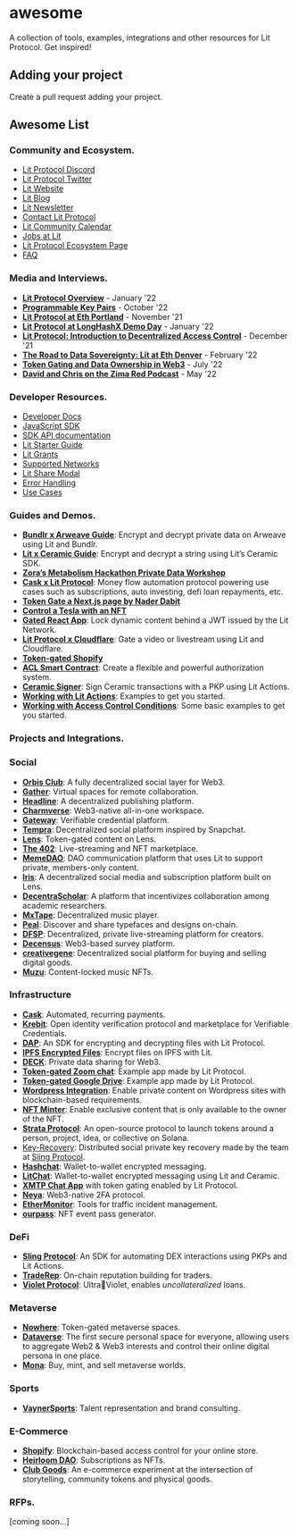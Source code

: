 # awesome
A collection of tools, examples, integrations and other resources for Lit Protocol. Get inspired!

## Adding your project
Create a pull request adding your project.

## Awesome List

### Community and Ecosystem.

- [Lit Protocol Discord](https://discord.gg/GnTtFukpHq)
- [Lit Protocol Twitter](https://twitter.com/LitProtocol)
- [Lit Website](https://litprotocol.com/)
- [Lit Blog](https://litprotocol.com/blog)
- [Lit Newsletter](https://litproject.substack.com/)
- [Contact Lit Protocol](https://airtable.com/shr2NWJbH1Y6Y3kOU)
- [Lit Community Calendar](https://litgateway.com/calendar)
- [Jobs at Lit](https://jobs.lever.co/litprotocol)
- [Lit Protocol Ecosystem Page](https://litprotocol.com/community)
- [FAQ](https://developer.litprotocol.com/faq)

### Media and Interviews.

- **[Lit Protocol Overview](https://www.youtube.com/watch?v=YUYdwtRaVxI&t=79s)** - January '22
- **[Programmable Key Pairs](https://www.youtube.com/embed/7dN2F2P_6Xo)** - October '22
- **[Lit Protocol at Eth Portland](https://www.youtube.com/watch?v=285wvBBTa9c)** - November '21
- **[Lit Protocol at LongHashX Demo Day](https://www.youtube.com/watch?v=Yl4SL8tdPLM)** - January '22
- **[Lit Protocol: Introduction to Decentralized Access Control](https://www.youtube.com/watch?v=WgiWui2mGWs)** - December '21
- **[The Road to Data Sovereignty: Lit at Eth Denver](https://www.youtube.com/watch?v=M6wqmie6pbU)** - February '22
- **[Token Gating and Data Ownership in Web3](https://www.youtube.com/watch?v=CVGh9Un8U5s)** - July '22
- **[David and Chris on the Zima Red Podcast](https://open.spotify.com/episode/6CBi2BpXmMVnG3Ce1dnifr?si=l8f7mdwfTO-TrINjfL_irg)** - May '22

### Developer Resources.

- [Developer Docs](https://developer.litprotocol.com/)
- [JavaScript SDK](https://github.com/LIT-Protocol/lit-js-sdk)
- [SDK API documentation](https://lit-protocol.github.io/lit-js-sdk/api_docs_html/index.html)
- [Lit Starter Guide](https://blog.litprotocol.com/?p=lit)
- [Lit Grants](https://developer.litprotocol.com/litGrants)
- [Supported Networks](https://developer.litprotocol.com/supportedChains)
- [Lit Share Modal](https://github.com/LIT-Protocol/lit-share-modal-v3)
- [Error Handling](https://developer.litprotocol.com/SDK/errorHandling)
- [Use Cases](https://developer.litprotocol.com/coreConcepts/usecases)

### Guides and Demos. 

- **[Bundlr x Arweave Guide](https://developer.litprotocol.com/ToolsAndExamples/bundlrxarweave)**: Encrypt and decrypt private data on Arweave using Lit and Bundlr.
- **[Lit x Ceramic Guide](https://blog.litprotocol.com/?p=lit-protocol-ceramic-network)**: Encrypt and decrypt a string using Lit’s Ceramic SDK.
- **[Zora’s Metabolism Hackathon Private Data Workshop](https://www.youtube.com/watch?v=9h-n3_T8Exk)**
- **[Cask x Lit Protocol](https://medium.com/@caskprotocol/cask-protocol-integrates-with-lit-protocol-to-attach-private-data-to-nfts-token-gate-content-496b2c5bb995)**: Money flow automation protocol powering use cases such as subscriptions, auto investing, defi loan repayments, etc.
- **[Token Gate a Next.js page by Nader Dabit](https://github.com/dabit3/nextjs-lit-token-gating)**
- **[Control a Tesla with an NFT](https://www.youtube.com/watch?v=2EZiWT-7Xkk)**
- **[Gated React App](https://github.com/LIT-Protocol/lit-locked-react-app-minimal-example)**: Lock dynamic content behind a JWT issued by the Lit Network.
- **[Lit Protocol x Cloudflare](https://github.com/LIT-Protocol/lit-cloudflare-frontend)**: Gate a video or livestream using Lit and Cloudflare.
- **[Token-gated Shopify](https://www.youtube.com/watch?v=R1gMwiJjtKo)**
- **[ACL Smart Contract](https://github.com/masaun/ACL-smart-contract)**: Create a flexible and powerful authorization system.
- **[Ceramic Signer](https://github.com/LIT-Protocol/key-did-provider-secp256k1)**: Sign Ceramic transactions with a PKP using Lit Actions.
- **[Working with Lit Actions](https://github.com/LIT-Protocol/js-serverless-function-test/tree/main/js-sdkTests)**: Examples to get you started.
- **[Working with Access Control Conditions](https://developer.litprotocol.com/AccessControlConditions/EVM/basicExamples)**: Some basic examples to get you started.

### Projects and Integrations.

### Social

- **[Orbis Club](https://orbis.club/)**: A fully decentralized social layer for Web3.
- **[Gather](https://www.gather.town/)**: Virtual spaces for remote collaboration.
- **[Headline](https://viaheadline.xyz/)**: A decentralized publishing platform.
- **[Charmverse](https://www.charmverse.io/)**: Web3-native all-in-one workspace.
- **[Gateway](https://www.mygateway.xyz/home)**: Verifiable credential platform.
- **[Tempra](https://ethglobal.com/showcase/tempra-xnxf4)**: Decentralized social platform inspired by Snapchat.
- **[Lens](https://lens.xyz/)**: Token-gated content on Lens.
- **[The 402](https://app.the402.xyz/)**: Live-streaming and NFT marketplace.
- **[MemeDAO](https://github.com/Eyon42/MemeDAO)**: DAO communication platform that uses Lit to support private, members-only content.
- **[Iris](https://github.com/irisxyz/iris)**: A decentralized social media and subscription platform built on Lens.
- **[DecentraScholar](https://github.com/TanusreeSharma/LFGrow-hack)**: A platform that incentivizes collaboration among academic researchers.
- **[MxTape](https://ethglobal.com/showcase/mxtape-1tr3a)**: Decentralized music player.
- **[Peal](https://github.com/Pearl-Market/marketplace)**: Discover and share typefaces and designs on-chain.
- **[DFSP](https://github.com/shazi57/dfsp-js)**: Decentralized, private live-streaming platform for creators.
- **[Decensus](https://github.com/decensus-crypto/app)**: Web3-based survey platform.
- **[creativegene](https://github.com/ddresch/creativegene)**: Decentralized social platform for buying and selling digital goods.
- **[Muzu](https://ethglobal.com/showcase/muzu-3jhzc)**: Content-locked music NFTs.

### Infrastructure

- **[Cask](https://www.cask.fi/)**: Automated, recurring payments.
- **[Krebit](https://docs.krebit.id/#/?id=main)**: Open identity verification protocol and marketplace for Verifiable Credentials.
- **[DAP](https://github.com/dap-cool/protocol)**: An SDK for encrypting and decrypting files with Lit Protocol. 
- **[IPFS Encrypted Files](https://litgateway.com/files)**: Encrypt files on IPFS with Lit.
- **[DECK](https://usedeck.vercel.app/)**: Private data sharing for Web3.
- **[Token-gated Zoom chat](https://litgateway.com/apps/zoom)**: Example app made by Lit Protocol.
- **[Token-gated Google Drive](https://litgateway.com/apps/google-drive)**: Example app made by Lit Protocol.
- **[Wordpress Integration](https://litgateway.com/apps/wordpress)**: Enable private content on Wordpress sites with blockchain-based requirements.
- **[NFT Minter](https://litgateway.com/minter)**: Enable exclusive content that is only available to the owner of the NFT.
- **[Strata Protocol](https://strataprotocol.com/)**: An open-source protocol to launch tokens around a person, project, idea, or collective on Solana.
- [Key-Recovery](https://github.com/Joseph-Gross/key-recovery): Distributed social private key recovery made by the team at [Sling Protocol](https://twitter.com/slingprotocol).
- **[Hashchat](https://github.com/hashchat-xyz/hashchat-lfgrow)**: Wallet-to-wallet encrypted messaging.
- **[LitChat](https://github.com/cryptoKevinL/LitChat)**: Wallet-to-wallet encrypted messaging using Lit and Ceramic.
- **[XMTP Chat App](https://github.com/GeorgeFane/lit-xmtp)** with token gating enabled by Lit Protocol.
- **[Neya](https://github.com/stefsimion/Site-Neya-2)**: Web3-native 2FA protocol.
- **[EtherMonitor](https://github.com/seetadev/EtherMonitor)**: Tools for traffic incident management.
- **[ourpass](https://ethglobal.com/showcase/ourpass-91ucq)**: NFT event pass generator.

### DeFi

- **[Sling Protocol](https://github.com/Sling-Protocol/pkp-dex-sdk)**: An SDK for automating DEX interactions using PKPs and Lit Actions.
- **[TradeRep](https://ethglobal.com/showcase/traderep-7gpzv)**: On-chain reputation building for traders.
- **[Violet Protocol](https://twitter.com/violetprotocol/status/1499797952130428929)**: Ultra🤝Violet, enables *uncollateralized* loans.

### Metaverse

- **[Nowhere](https://www.urnowhere.com/)**: Token-gated metaverse spaces.
- **[Dataverse](https://dataverse.art/)**: The first secure personal space for everyone, allowing users to aggregate Web2 & Web3 interests and control their online digital persona in one place.
- **[Mona](https://monaverse.com/)**: Buy, mint, and sell metaverse worlds.

### Sports

- **[VaynerSports](https://vaynersports.com/)**: Talent representation and brand consulting.

### E-Commerce

- **[Shopify](https://apps.shopify.com/lit-token-access)**: Blockchain-based access control for your online store.
- **[Heirloom DAO](https://www.heirloomdao.com/)**: Subscriptions as NFTs.
- **[Club Goods](https://www.clubgoods.xyz/)**: An e-commerce experiment at the intersection of storytelling, community tokens and physical goods.

### RFPs.
[coming soon...]
